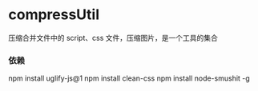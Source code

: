 # compressUtil
压缩合并文件中的 script、css 文件，压缩图片，是一个工具的集合

### 依赖

  npm install uglify-js@1
  npm install clean-css
  npm install node-smushit -g
